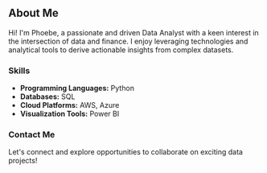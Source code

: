 ## About Me

Hi! I'm Phoebe, a passionate and driven Data Analyst with a keen interest in the intersection of data and finance. I enjoy leveraging technologies and analytical tools to derive actionable insights from complex datasets.

### Skills
- **Programming Languages:** Python
- **Databases:** SQL
- **Cloud Platforms:** AWS, Azure
- **Visualization Tools:** Power BI

### Contact Me

Let's connect and explore opportunities to collaborate on exciting data projects!
